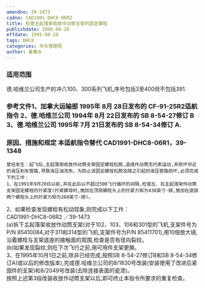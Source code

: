```yaml
---
amendno: 39-1473  
cadno: CAD1991-DHC8-06R2  
title: 检查主起落架收放作动筒支架的固定螺栓  
publishdate: 1995-08-28  
effdate: 1995-08-28  
tags: DHC8  
categories: 华东管理局  
author: 姜春水  
---
```

  
### 适用范围  
德.哈维兰公司生产的冲八100、300系列飞机,序号包括3至400但不包括391.  
  
<!--more-->  
### 参考文件1、加拿大运输部 1995年 8月 28日发布的 CF-91-25R2适航指令 2、德.哈维兰公司 1994年 8月 22日发布的 SB 8-54-27修订 B 3、德.哈维兰公司 1995年 7月 21日发布的 SB 8-54-34修订 A.  
  
### 原因、措施和规定 本适航指令替代 CAD1991-DHC8-06R1，39-1348  
    曾经发生：起飞后,主起落架收放作动筒支架固定螺栓松脱,造成作动筒无约束运动,并损坏邻近的液压刹车管路,导致液压油流失。为防止该固定螺栓松脱及随之引起的液压管路损坏,必须完成下列工作：  
    1、在1991年9月20日以前,并在此后以不超过500飞行循环的间隔,检查左、右主起落架作动筒支架固定螺栓的拧紧度(拧紧螺母时,施加在顶部螺栓头上的拧紧力矩为430英寸-磅,施加在底部两个螺栓头上的拧紧力矩为260英寸-磅)。  
2、如果检查发现螺栓有松动现象,则完成以下工作：  
 CAD1991-DHC8-06R2 ／39-1473  
(a)拆下主起落架收放作动筒支架(对于102、103、106和301型的飞机,支架件号为P/N 85410084,对于311和314型的飞机,支架件号为P/N 85411701),用10倍放大镜,沿着螺栓与支架底座的接触面的周围,检查是否有径向裂纹。  
    (b)如果发现裂纹,则在下次飞行之前,用可用件支架更换。  
    3、在1995年10月1日之前,除非已经完成,按照SB 8-54-27修订B和SB 8-54-34修订A(或以后的修改版本),完成德.哈维兰公司的8/1830号改装(安装使用了改进后紧固件的支架)和8/2049号改装(去除连接表面的瓷漆)。  
    按照上述第3段改装收放作动筒支架以后,即可终止本指令所要求的重复检查。  
